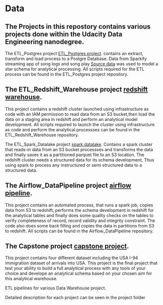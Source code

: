 # Data 

## The Projects in this repostory contains various projects done within the Udacity Data Engineering nanodegree.

The ETL_Postgres project [ETL_Postgres project](). contains an extract, transform and load process 
to a Postgre Database.
Data from Sparkify streaming app of song logs and song play [Source data]() was used to model
a star schema for analytical processing. All scripts required for the ETL process can be 
found in the ETL_Postgres project repository.


## The ETL_Redshift_Warehouse project [redshift warehouse](https://github.com/CharlesIro1125/DataWarehouse/tree/master/ETL_Redshift_Warehouse). 
This project contains a redshift cluster launched using infrastructure as code with an 
IAM permission to read data from an S3 bucket,then load the data on a staging area in 
redshift and perform an analytical model development. All scripts required to launch the 
cluster using infrastructure as code and perform the analytical processses can be found in the 
ETL_Redshift_Warehouse repository.

The ETL_Spark_Datalake project [spark datalake](). Contains a spark cluster that reads-in data 
from an S3 bucket processses and transforms the data and finally saves it as a partitioned parquet file to 
an S3 location. The redshift cluster needs a structured data for its schema development, Thus using 
spark to process any instructured or semi structured data to a structured data.


## The Airflow_DataPipeline project  [airflow pipeline](https://github.com/CharlesIro1125/DataWarehouse/tree/master/Airflow_DataPipeline/home/airflow).
This project contains an automated process, that runs a spark job,
copies data from S3 to redshift, performs the schema development in redshift for the analytical tables 
and finally does some quality checks on the tables to verify completeness of record, record validity and 
integrity constraint. The code also does some back filling and copies the data in partitions from S3 to 
redshift. All scripts can be found in the Airflow_DataPipeline repository.


## The Capstone project  [capstone project](https://github.com/CharlesIro1125/DataWarehouse/tree/master/CapstoneProject).
This project contains four different dataset including the USA I-94 immigration 
dataset of arrivals into USA. This project is the final project that test your ability to build a full analytical
process with any tools of your choice and develope an analytical schema based on your chosen aim for this analytical
warehouse.
 


ETL pipelines for various Data Warehouse project.

Detailed description for each project can be seen in the project folder
